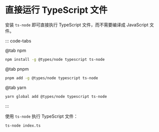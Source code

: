 # 直接运行 TypeScript 文件

安装 `ts-node` 即可直接执行 TypeScript 文件，而不需要编译成 JavaScript 文件。

::: code-tabs

@tab npm

```bash
npm install -g @types/node typescript ts-node
```

@tab pnpm

```bash
pnpm add -g @types/node typescript ts-node
```

@tab yarn

```bash
yarn global add @types/node typescript ts-node
```

:::

使用 `ts-node` 执行 TypeScript 文件：

```bash
ts-node index.ts
```
